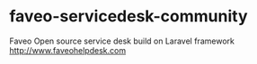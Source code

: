 # faveo-servicedesk-community
Faveo Open source service desk build on Laravel framework http://www.faveohelpdesk.com

